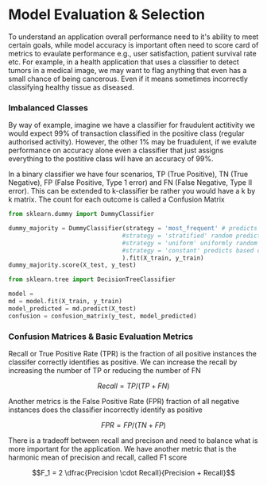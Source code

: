 # Model Evaluation & Selection

To understand an application overall performance need to it's ability to meet certain goals, while model accuracy is important often need to score card of metrics to 
evaulate performance e.g., user satisfaction, patient survival rate etc. For example, in a health application that uses a classifier to detect tumors in a medical image, 
we may want to flag anything that even has a small chance of being cancerous. Even if it means sometimes incorrectly classifying healthy tissue as diseased.

### Imbalanced Classes

By way of example, imagine we have a classifier for fraudulent actitivity we would expect 99% of transaction classified in the positive class (regular authorised 
activity). However, the other 1% may be fruadulent, if we evalute performance on accuracy alone even a classifier that just assigns everything to the postitive class 
will have an accuracy of 99%.

In a binary classifier we have four scenarios, TP (True Positive), TN (True Negative), FP (False Positive, Type 1 error) and FN (False Negative, Type II error). This can be extended to k-classifier be rather you would have a k by k matrix. The count for each outcome is called a Confusion Matrix

```python
from sklearn.dummy import DummyClassifier

dummy_majority = DummyClassifier(strategy = 'most_frequent' # predicts the most frequent label in training set
                                #strategy = 'stratified' random predictions based on training set class distribution
                                #strategy = 'uniform' uniformly random predictions
                                #strategy = 'constant' predicts based on a constant label provided
                                ).fit(X_train, y_train)
dummy_majority.score(X_test, y_test)
```

```python
from sklearn.tree import DecisionTreeClassifier

model = 
md = model.fit(X_train, y_train)
model_predicted = md.predict(X_test)
confusion = confusion_matrix(y_test, model_predicted)
```

### Confusion Matrices & Basic Evaluation Metrics

Recall or True Positive Rate (TPR) is the fraction of all positive instances the classifer correctly identifies as positive. We can increase the recall by increasing the number of TP or reducing the number of FN

$$ Recall = TP/(TP+FN) $$

Another metrics is the False Positive Rate (FPR) fraction of all negative instances does the classifier incorrectly identify as positive 

$$ FPR = FP/(TN+FP)$$

There is a tradeoff between recall and precison and need to balance what is more important for the application. We have another metric that is the harmonic mean of precision and recall, called F1 score

$$F_1 = 2 \dfrac{Precision \cdot Recall}{Precision + Recall}$$

